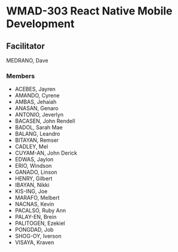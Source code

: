 # WMAD-303 React Native Mobile Development

## Facilitator
MEDRANO, Dave

### Members
- ACEBES, Jayren
- AMANDO, Cyrene
- AMBAS, Jehaiah
- ANASAN, Genaro
- ANTONIO, Jeverlyn
- BACASEN, John Rendell
- BADOL, Sarah Mae
- BALANG, Leandro
- BITAYAN, Remser
- CADLEY, Mel
- CUYAM-AN, John Derick
- EDWAS, Jaylon
- ERIO, Windson
- GANADO, Linson
- HENRY, Gilbert
- IBAYAN, Nikki
- KIS-ING, Joe
- MARAFO, Melbert
- NACNAS, Kevin
- PACALSO, Ruby Ann
- PALAY-EN, Brein
- PALITOGEN, Ezekiel
- PONGDAD, Job
- SHOG-OY, Iverson
- VISAYA, Kraven

